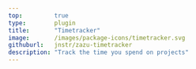 ```yaml
---
top:         true
type:        plugin
title:       "Timetracker"
image:       /images/package-icons/timetracker.svg
githuburl:   jnstr/zazu-timetracker
description: "Track the time you spend on projects"
---
```

